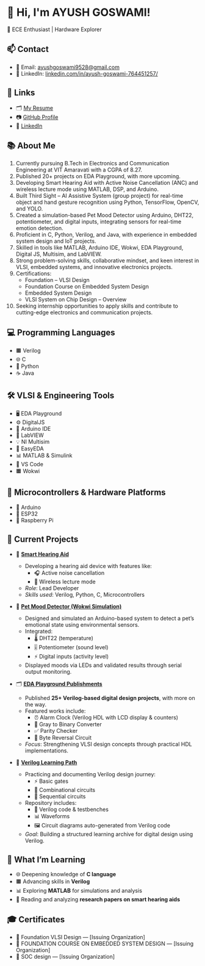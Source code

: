 # 👋 Hi, I'm AYUSH GOSWAMI!

📶 ECE Enthusiast | Hardware Explorer

## 📫 Contact

- 📧 Email: ayushgoswami9528@gmail.com
- 🏫 LinkedIn: [linkedin.com/in/ayush-goswami-764451257/](https://www.linkedin.com/in/ayush-goswami-764451257/)


## 🔗 Links

- 🗂️ [My Resume](https://drive.google.com/file/d/1jyH3kuIO7xp8LzKYYlqqtdOebC-c5Rqx/view?usp=sharing)
- 📷 [GitHub Profile](https://github.com/Ayush847)
- 🏫 [LinkedIn](https://www.linkedin.com/in/ayush-goswami-764451257/)

## 📚 About Me

1. Currently pursuing B.Tech in Electronics and Communication Engineering at VIT Amaravati with a CGPA of 8.27.
2. Published 20+ projects on EDA Playground, with more upcoming.
3. Developing Smart Hearing Aid with Active Noise Cancellation (ANC) and wireless lecture mode using MATLAB, DSP, and Arduino.
4. Built Third Sight – AI Assistive System (group project) for real-time object and hand gesture recognition using Python, TensorFlow, OpenCV, and YOLO.
5. Created a simulation-based Pet Mood Detector using Arduino, DHT22, potentiometer, and digital inputs, integrating sensors for real-time emotion detection.
6. Proficient in C, Python, Verilog, and Java, with experience in embedded system design and IoT projects.
7. Skilled in tools like MATLAB, Arduino IDE, Wokwi, EDA Playground, Digital JS, Multisim, and LabVIEW.
8. Strong problem-solving skills, collaborative mindset, and keen interest in VLSI, embedded systems, and innovative electronics projects.
9. Certifications:
   - Foundation – VLSI Design
   - Foundation Course on Embedded System Design
   - Embedded System Design
   - VLSI System on Chip Design – Overview
10. Seeking internship opportunities to apply skills and contribute to cutting-edge electronics and communication projects.

## 💻 Programming Languages

- 🟧 Verilog  
- 🌐 C  
- 🐍 Python  
- ☕ Java

## 🛠️ VLSI & Engineering Tools

- 🖥️ EDA Playground
- ⚙️ DigitalJS
- 🔴 Arduino IDE
- 🔵 LabVIEW
- 💡 NI Multisim
- 🌟 EasyEDA
- 📊 MATLAB & Simulink
- 📝 VS Code
- 🟧 Wokwi

## 🔌 Microcontrollers & Hardware Platforms

- 🔴 Arduino
- 📶 ESP32
- 🍓 Raspberry Pi

## 🚧 Current Projects

- 🤖 **[Smart Hearing Aid](https://github.com/Ayush847/smart-hearing-aid-using-DSP)**
  - Developing a hearing aid device with features like:
    - 🎧 Active noise cancellation
    - 📡 Wireless lecture mode
  - *Role*: Lead Developer
  - *Skills used*: Verilog, Python, C, Microcontrollers

- 🐾 **[Pet Mood Detector (Wokwi Simulation)](https://github.com/Ayush847/Pet-mood-detector)**
  - Designed and simulated an Arduino-based system to detect a pet’s emotional state using environmental sensors.
  - Integrated:
    - 🌡️ DHT22 (temperature)  
    - 🎚️ Potentiometer (sound level)  
    - ⚡ Digital inputs (activity level)  
  - Displayed moods via LEDs and validated results through serial output monitoring.

- 🗂️ **[EDA Playground Publishments](https://edaplayground.com/playgrounds/user/491014)**
  - Published **25+ Verilog-based digital design projects**, with more on the way.
  - Featured works include:
    - ⏰ Alarm Clock (Verilog HDL with LCD display & counters)  
    - 🔢 Gray to Binary Converter  
    - ✅ Parity Checker  
    - 🔄 Byte Reversal Circuit  
  - *Focus*: Strengthening VLSI design concepts through practical HDL implementations.

- 🔧 **[Verilog Learning Path](https://github.com/Ayush847/verilog_learning_path)**
  - Practicing and documenting Verilog design journey:
    - ⚡ Basic gates  
    - 🔢 Combinational circuits  
    - 🔄 Sequential circuits  
  - Repository includes:
    - 📜 Verilog code & testbenches  
    - 📊 Waveforms  
    - 🖼️ Circuit diagrams auto-generated from Verilog code  
  - *Goal*: Building a structured learning archive for digital design using Verilog.


## 📖 What I’m Learning

- 🌐 Deepening knowledge of **C language**
- 🟧 Advancing skills in **Verilog**
- 📊 Exploring **MATLAB** for simulations and analysis
- 📄 Reading and analyzing **research papers on smart hearing aids**

## 🎓 Certificates

- 📜 Foundation VLSI Design — [Issuing Organization]
- 📜 FOUNDATION COURSE ON EMBEDDED SYSTEM DESIGN — [Issuing Organization]
- 📜 SOC design — [Issuing Organization]
